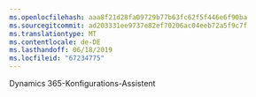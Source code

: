 ```yaml
---
ms.openlocfilehash: aaa8f21d28fa09729b77b63fc62f5f446e6f90ba
ms.sourcegitcommit: ad203331ee9737e82ef70206ac04eeb72a5f9c7f
ms.translationtype: MT
ms.contentlocale: de-DE
ms.lasthandoff: 06/18/2019
ms.locfileid: "67234775"
---
```

Dynamics 365-Konfigurations-Assistent